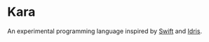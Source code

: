 # Kara

An experimental programming language inspired by [Swift](https://swift.org) and [Idris](https://www.idris-lang.org).
